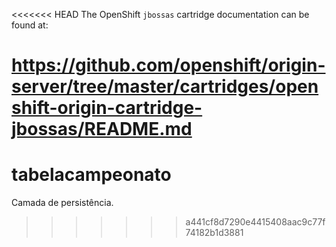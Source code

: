 <<<<<<< HEAD
The OpenShift `jbossas` cartridge documentation can be found at:

https://github.com/openshift/origin-server/tree/master/cartridges/openshift-origin-cartridge-jbossas/README.md
=======
tabelacampeonato
========

Camada de persistência.
>>>>>>> a441cf8d7290e4415408aac9c77f74182b1d3881
